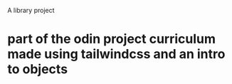 A library project

# part of the odin project curriculum made using tailwindcss and an intro to objects
